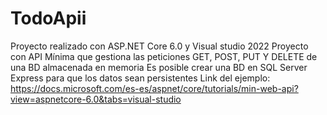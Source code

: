 # TodoApii

Proyecto realizado con ASP.NET Core 6.0 y Visual studio 2022
Proyecto con API Mínima que gestiona las peticiones GET, POST, PUT Y DELETE de una BD almacenada en memoria
Es posible crear una BD en SQL Server Express para que los datos sean persistentes
Link del ejemplo: https://docs.microsoft.com/es-es/aspnet/core/tutorials/min-web-api?view=aspnetcore-6.0&tabs=visual-studio
